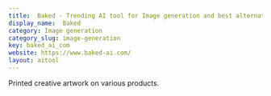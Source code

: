 ```yaml
---
title:  Baked - Trending AI tool for Image generation and best alternatives
display_name:  Baked
category: Image generation
category_slug: image-generation
key: baked_ai_com
website: https://www.baked-ai.com/
layout: aitool
---
```


Printed creative artwork on various products.
